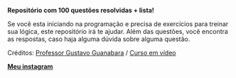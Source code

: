 **Repositório com 100 questões resolvidas + lista!**

Se você esta iniciando na programação e precisa de exercícios para treinar sua lógica, este repositório irá te ajudar. Além das questões, você encontra as respostas, caso haja alguma dúvida sobre alguma questão.

Créditos:
[Professor Gustavo Guanabara](https://www.github.com/gustavoguanabara) / [Curso em vídeo](https://www.cursoemvideo.com)

**[Meu instagram](https://www.instagram.com/augusto_scherer/)**
